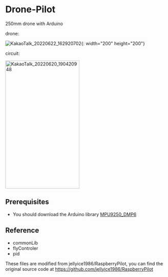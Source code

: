 # Drone-Pilot
250mm drone with Arduino


drone:

![KakaoTalk_20220622_162920702](https://user-images.githubusercontent.com/97090402/174970138-2adf39a9-681d-4a65-9af4-87a0461e3e95.jpg){: width="200" height="200"}

circuit:

<img width="231" alt="KakaoTalk_20220620_190420948" src="https://user-images.githubusercontent.com/97090402/174970274-52dd7ada-b9c0-4568-9434-845558133765.png" width="1000" height="400">



## Prerequisites
- You should download the Arduino library [MPU9250_DMP6](https://orcacode.tistory.com/entry/MPU9250-9%EC%B6%95-%EC%84%BC%EC%84%9C-%EB%9D%BC%EC%9D%B4%EB%B8%8C%EB%9F%AC%EB%A6%AC%EC%99%80-%EC%82%AC%EC%9A%A9%EB%B2%95)

## Reference
- commonLib
- flyControler
- pid

These files are modified from jellyice1986/RaspberryPilot, you can find the original source code at https://github.com/jellyice1986/RaspberryPilot

